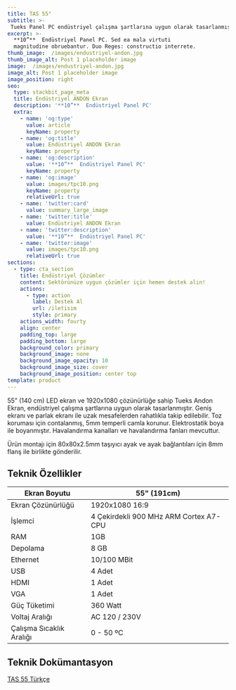 ```yaml
---
title: TAS 55"
subtitle: >-
 Tueks Panel PC endüstriyel çalışma şartlarına uygun olarak tasarlanmıştır.
excerpt: >-
  **10”**  Endüstriyel Panel PC. Sed ea mala virtuti
  magnitudine obruebantur. Duo Reges: constructio interrete.
thumb_image:  /images/endustriyel-andon.jpg
thumb_image_alt: Post 1 placeholder image
image:  /images/endustriyel-andon.jpg
image_alt: Post 1 placeholder image
image_position: right
seo:
  type: stackbit_page_meta
  title: Endüstriyel ANDON Ekran
  description: '**10”**  Endüstriyel Panel PC'
  extra:
    - name: 'og:type'
      value: article
      keyName: property
    - name: 'og:title'
      value: Endüstriyel ANDON Ekran
      keyName: property
    - name: 'og:description'
      value: '**10”**  Endüstriyel Panel PC'
      keyName: property
    - name: 'og:image'
      value: images/tpc10.png
      keyName: property
      relativeUrl: true
    - name: 'twitter:card'
      value: summary_large_image
    - name: 'twitter:title'
      value: Endüstriyel ANDON Ekran
    - name: 'twitter:description'
      value: '**10”**  Endüstriyel Panel PC'
    - name: 'twitter:image'
      value: images/tpc10.png
      relativeUrl: true
sections:      
  - type: cta_section
    title: Endüstriyel Çözümler
    content: Sektörünüze uygun çözümler için hemen destek alın!
    actions:
      - type: action
        label: Destek Al
        url: /iletisim
        style: primary
    actions_width: fourty
    align: center
    padding_top: large
    padding_bottom: large
    background_color: primary
    background_image: none
    background_image_opacity: 10
    background_image_size: cover
    background_image_position: center top               
template: product
---
```


55” (140 cm) LED ekran ve 1920x1080 çözünürlüğe sahip Tueks Andon Ekran, endüstriyel çalışma şartlarına uygun olarak tasarlanmıştır. Geniş ekranı ve parlak ekranı ile uzak mesafelerden rahatlıkla takip edilebilir. Toz koruması için contalanmış, 5mm temperli camla korunur. Elektrostatik boya ile boyanmıştır. Havalandırma kanalları ve havalandırma fanları mevcuttur.
 
Ürün montajı için 80x80x2.5mm taşıyıcı ayak ve ayak bağlantıları için 8mm flanş ile birlikte gönderilir.

## Teknik Özellikler

| Ekran Boyutu             | 55" (191cm)                            |
| ------------------------ | -------------------------------------- |
| Ekran Çözünürlüğü        | 1920x1080 16:9                         |
| İşlemci                  | 4 Çekirdekli 900 MHz ARM Cortex A7-CPU |
| RAM                      | 1GB                                    |
| Depolama                 | 8 GB                                   |
| Ethernet<br>             | 10/100 MBit                            |
| USB                      | 4 Adet                                 |
| HDMI                     | 1 Adet                                 |
| VGA                      | 1 Adet                                 |
| Güç Tüketimi             | 360 Watt                               |
| Voltaj Aralığı           | AC 120 / 230V                          |
| Çalışma Sıcaklık Aralığı | 0 - 50 ºC                              |

## Teknik Dokümantasyon 

[TAS 55 Türkçe](/docs/tas-55-tr.pdf)